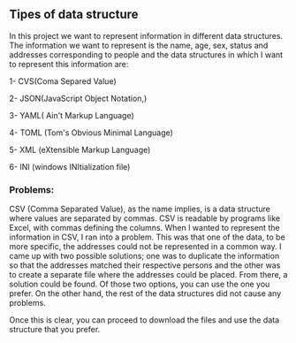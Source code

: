 ## Tipes of data structure

In this project we want to represent information in different data structures. The information we want to represent is the name, age, sex, status and addresses corresponding to people and the data structures in which I want to represent this information are:

1- CVS(Coma Separed Value)

2- JSON(JavaScript Object Notation,)

3- YAML( Ain't Markup Language)

4- TOML (Tom's Obvious Minimal Language)

5- XML (eXtensible Markup Language)

6- INI (windows INItialization file)

### Problems:
CSV (Comma Separated Value), as the name implies, is a data structure where values ​​are separated by commas. CSV is readable by programs like Excel, with commas defining the columns. When I wanted to represent the information in CSV, I ran into a problem. This was that one of the data, to be more specific, the addresses could not be represented in a common way. I came up with two possible solutions; one was to duplicate the information so that the addresses matched their respective persons and the other was to create a separate file where the addresses could be placed. From there, a solution could be found. Of those two options, you can use the one you prefer. On the other hand, the rest of the data structures did not cause any problems.

Once this is clear, you can proceed to download the files and use the data structure that you prefer.